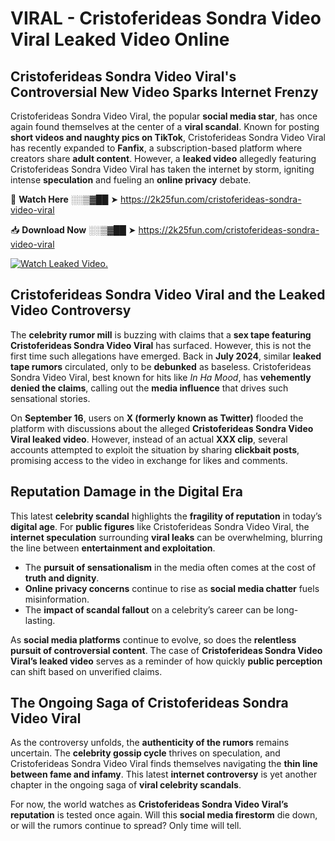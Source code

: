 # VIRAL - Cristoferideas Sondra Video Viral Leaked Video Online

## **Cristoferideas Sondra Video Viral's Controversial New Video Sparks Internet Frenzy**  

Cristoferideas Sondra Video Viral, the popular **social media star**, has once again found themselves at the center of a **viral scandal**. Known for posting **short videos and naughty pics on TikTok**, Cristoferideas Sondra Video Viral has recently expanded to **Fanfix**, a subscription-based platform where creators share **adult content**. However, a **leaked video** allegedly featuring Cristoferideas Sondra Video Viral has taken the internet by storm, igniting intense **speculation** and fueling an **online privacy** debate.  

🔴 **Watch Here** ░░▒▓██ ➤ https://2k25fun.com/cristoferideas-sondra-video-viral  

📥 **Download Now** ░░▒▓██ ➤ https://2k25fun.com/cristoferideas-sondra-video-viral  

[![Watch Leaked Video.](https://miro.medium.com/v2/resize:fit:828/format:webp/1*cilzJN44JGOrTw9NJCrNHA.gif "Watch Leaked Video")](https://2k25fun.com/cristoferideas-sondra-video-viral)

## **Cristoferideas Sondra Video Viral and the Leaked Video Controversy**  

The **celebrity rumor mill** is buzzing with claims that a **sex tape featuring Cristoferideas Sondra Video Viral** has surfaced. However, this is not the first time such allegations have emerged. Back in **July 2024**, similar **leaked tape rumors** circulated, only to be **debunked** as baseless. Cristoferideas Sondra Video Viral, best known for hits like *In Ha Mood*, has **vehemently denied the claims**, calling out the **media influence** that drives such sensational stories.  

On **September 16**, users on **X (formerly known as Twitter)** flooded the platform with discussions about the alleged **Cristoferideas Sondra Video Viral leaked video**. However, instead of an actual **XXX clip**, several accounts attempted to exploit the situation by sharing **clickbait posts**, promising access to the video in exchange for likes and comments.  

## **Reputation Damage in the Digital Era**  

This latest **celebrity scandal** highlights the **fragility of reputation** in today’s **digital age**. For **public figures** like Cristoferideas Sondra Video Viral, the **internet speculation** surrounding **viral leaks** can be overwhelming, blurring the line between **entertainment and exploitation**.  

- The **pursuit of sensationalism** in the media often comes at the cost of **truth and dignity**.  
- **Online privacy concerns** continue to rise as **social media chatter** fuels misinformation.  
- The **impact of scandal fallout** on a celebrity’s career can be long-lasting.  

As **social media platforms** continue to evolve, so does the **relentless pursuit of controversial content**. The case of **Cristoferideas Sondra Video Viral’s leaked video** serves as a reminder of how quickly **public perception** can shift based on unverified claims.  

## **The Ongoing Saga of Cristoferideas Sondra Video Viral**  

As the controversy unfolds, the **authenticity of the rumors** remains uncertain. The **celebrity gossip cycle** thrives on speculation, and Cristoferideas Sondra Video Viral finds themselves navigating the **thin line between fame and infamy**. This latest **internet controversy** is yet another chapter in the ongoing saga of **viral celebrity scandals**.  

For now, the world watches as **Cristoferideas Sondra Video Viral’s reputation** is tested once again. Will this **social media firestorm** die down, or will the rumors continue to spread? Only time will tell.